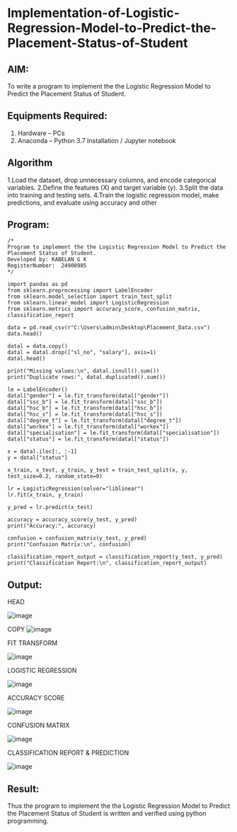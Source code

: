 # Implementation-of-Logistic-Regression-Model-to-Predict-the-Placement-Status-of-Student

## AIM:
To write a program to implement the the Logistic Regression Model to Predict the Placement Status of Student.

## Equipments Required:
1. Hardware – PCs
2. Anaconda – Python 3.7 Installation / Jupyter notebook

## Algorithm
1.Load the dataset, drop unnecessary columns, and encode categorical variables.
2.Define the features (X) and target variable (y).
3.Split the data into training and testing sets.
4.Train the logistic regression model, make predictions, and evaluate using accuracy and other
## Program:
```
/*
Program to implement the the Logistic Regression Model to Predict the Placement Status of Student.
Developed by: KABELAN G K
RegisterNumber:  24900985
*/
```
```
import pandas as pd
from sklearn.preprocessing import LabelEncoder
from sklearn.model_selection import train_test_split
from sklearn.linear_model import LogisticRegression
from sklearn.metrics import accuracy_score, confusion_matrix, classification_report

data = pd.read_csv(r"C:\Users\admin\Desktop\Placement_Data.csv")
data.head()

datal = data.copy()
datal = datal.drop(["sl_no", "salary"], axis=1)
datal.head()

print("Missing values:\n", datal.isnull().sum())
print("Duplicate rows:", datal.duplicated().sum())

le = LabelEncoder()
datal["gender"] = le.fit_transform(datal["gender"])
datal["ssc_b"] = le.fit_transform(datal["ssc_b"])
datal["hsc_b"] = le.fit_transform(datal["hsc_b"])
datal["hsc_s"] = le.fit_transform(datal["hsc_s"])
datal["degree_t"] = le.fit_transform(datal["degree_t"])
datal["workex"] = le.fit_transform(datal["workex"])
datal["specialisation"] = le.fit_transform(datal["specialisation"])
datal["status"] = le.fit_transform(datal["status"])

x = datal.iloc[:, :-1]
y = datal["status"]

x_train, x_test, y_train, y_test = train_test_split(x, y, test_size=0.2, random_state=0)

lr = LogisticRegression(solver="liblinear")
lr.fit(x_train, y_train)

y_pred = lr.predict(x_test)

accuracy = accuracy_score(y_test, y_pred)
print("Accuracy:", accuracy)

confusion = confusion_matrix(y_test, y_pred)
print("Confusion Matrix:\n", confusion)

classification_report_output = classification_report(y_test, y_pred)
print("Classification Report:\n", classification_report_output)
```
## Output:
HEAD

![image](https://github.com/user-attachments/assets/6d3166e2-7fd9-4582-8729-4ba68a64036b)

COPY
![image](https://github.com/user-attachments/assets/3e4ee2fa-f457-4c2c-a13a-d4791707c7d7)

FIT TRANSFORM

![image](https://github.com/user-attachments/assets/b0e4a287-35b1-4c2d-b386-d20f8f62b772)

LOGISTIC REGRESSION

![image](https://github.com/user-attachments/assets/49664d5e-2913-456b-95fa-dd7ae5a15637)

ACCURACY SCORE

![image](https://github.com/user-attachments/assets/0e91c61e-abcb-400f-a04f-c36ec2885d1c)

CONFUSION MATRIX

![image](https://github.com/user-attachments/assets/58ce1bb2-1678-4407-9b13-cf33fabb3cc9)


CLASSIFICATION REPORT & PREDICTION

![image](https://github.com/user-attachments/assets/f1591a15-9289-4a4e-a284-20d5b58298b3)





## Result:
Thus the program to implement the the Logistic Regression Model to Predict the Placement Status of Student is written and verified using python programming.

